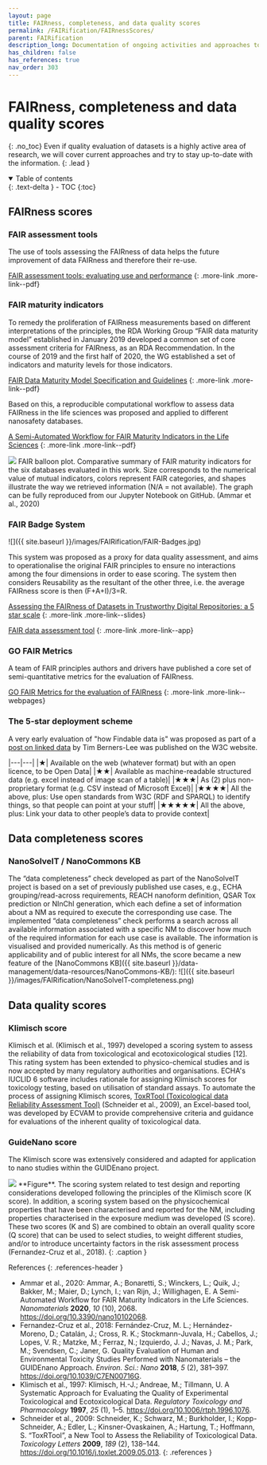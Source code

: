 ```yaml
---
layout: page
title: FAIRness, completeness, and data quality scores
permalink: /FAIRification/FAIRnessScores/
parent: FAIRification
description_long: Documentation of ongoing activities and approaches to evaluate the FAIRness and quality of datasets.
has_children: false
has_references: true
nav_order: 303
---
```


# FAIRness, completeness and data quality scores
{: .no_toc}
Even if quality evaluation of datasets is a highly active area of research, we will cover current approaches and try to stay up-to-date with the information.
{: .lead }

<details open markdown="block">
  <summary>
    Table of contents
  </summary>
  {: .text-delta }
- TOC
{:toc}
</details>

## FAIRness scores
### FAIR assessment tools
The use of tools assessing the FAIRness of data helps the future improvement of data FAIRness and therefore their re-use.

[FAIR assessment tools: evaluating use and performance](https://doi.org/10.1016/j.impact.2022.100402)
{: .more-link .more-link--pdf}

### FAIR maturity indicators
To remedy the proliferation of FAIRness measurements based on different interpretations of
the principles, the RDA Working Group “FAIR data maturity model” established in January
2019 developed a common set of core assessment criteria for FAIRness, as an RDA
Recommendation. In the course of 2019 and the first half of 2020, the WG established a set
of indicators and maturity levels for those indicators.

[FAIR Data Maturity Model Specification and Guidelines](https://www.rd-alliance.org/system/files/FAIR%20Data%20Maturity%20Model_%20specification%20and%20guidelines_v0.90.pdf)
{: .more-link .more-link--pdf}

Based on this, a reproducible computational workflow to assess data FAIRness in the life sciences was proposed and applied to different nanosafety databases. 

[A Semi-Automated Workflow for FAIR Maturity Indicators in the Life Sciences](https://doi.org/10.3390/nano10102068)
{: .more-link .more-link--pdf}

<img src="{{ site.baseurl }}/images/FAIRification/FAIR-maturity-indicators.jpg" class="image--right-large" />
FAIR balloon plot. Comparative summary of FAIR maturity indicators for the six databases evaluated in this work. Size corresponds to the numerical value of mutual indicators, colors represent FAIR categories, and shapes illustrate the way we retrieved information (N/A = not available). The graph can be fully reproduced from our Jupyter Notebook on GitHub. (Ammar et al., 2020)
<br clear="all">

### FAIR Badge System

![]({{ site.baseurl }}/images/FAIRification/FAIR-Badges.jpg)

This system was proposed as a proxy for data quality assessment, and aims to operationalise the original FAIR principles to ensure no interactions among the four dimensions in order to ease scoring. The system then considers Reusability as the resultant of the other three, i.e. the average FAIRness score is then (F+A+I)/3=R.

[Assessing the FAIRness of Datasets in Trustworthy Digital Repositories: a 5 star scale](https://indico.cern.ch/event/588219/contributions/2384979/attachments/1426152/2188462/Dillo_Doorn_-_Assessing_FAIRness_CERN_Geneva_13-03-2017-3.pdf)
{: .more-link .more-link--slides}

[FAIR data assessment tool](http://blog.ukdataservice.ac.uk/fair-data-assessment-tool/)
{: .more-link .more-link--app}

### GO FAIR Metrics
A team of FAIR principles authors and drivers have published a core set of semi-quantitative metrics for the evaluation of FAIRness.

[GO FAIR Metrics for the evaluation of FAIRness](https://www.go-fair.org/2017/12/11/metrics-evaluation-fairness/)
{: .more-link .more-link--webpages}

### The 5-star deployment scheme
A very early evaluation of "how Findable data is" was proposed as part of a [post on linked data](https://www.w3.org/DesignIssues/LinkedData.html) by Tim Berners-Lee was published on the W3C website.

|---|---|
|★| Available on the web (whatever format) but with an open licence, to be Open Data|
|★★| Available as machine-readable structured data (e.g. excel instead of image scan of a table)|
|★★★| As (2) plus non-proprietary format (e.g. CSV instead of Microsoft Excel)|
|★★★★| All the above, plus: Use open standards from W3C (RDF and SPARQL) to identify things, so that people can point at your stuff|
|★★★★★| All the above, plus: Link your data to other people’s data to provide context|

## Data completeness scores
### NanoSolveIT / NanoCommons KB
The “data completeness” check developed as part of the NanoSolveIT project is based on a set of previously published use cases, e.g., ECHA grouping/read-across requirements, REACH nanoform definition, QSAR Tox prediction or NInChI generation, which each define a set of information about a NM as required to execute the corresponding use case. The implemented “data completeness” check performs a search across all available information associated with a specific NM to discover how much of the required information for each use case is available. The information is visualised and provided numerically. As this method is of generic applicability and of public interest for all NMs, the score became a new feature of the [NanoCommons KB]({{ site.baseurl }}/data-management/data-resources/NanoCommons-KB/):
![]({{ site.baseurl }}/images/FAIRification/NanoSolveIT-completeness.png)

## Data quality scores
### Klimisch score
Klimisch et al. (Klimisch et al., 1997) developed a scoring system to assess the reliability of data from toxicological and ecotoxicological studies [12]. This rating system has been extended to physico-chemical studies and is now accepted by many regulatory authorities and organisations. ECHA's IUCLID 6 software includes rationale for assigning Klimisch scores for toxicology testing, based on utilisation of standard assays. To automate the process of assigning Klimisch scores, [ToxRTool (Toxicological data Reliability Assessment Tool)](https://publications.jrc.ec.europa.eu/repository/handle/JRC51252) (Schneider et al., 2009), an Excel-based tool, was developed by ECVAM to provide comprehensive criteria and guidance for evaluations of the inherent quality of toxicological data.

### GuideNano score
The Klimisch score was extensively considered and adapted for application to nano studies within the GUIDEnano project.

<img src="{{ site.baseurl }}/images/FAIRification/GuideNano-Scoring.png" />
**Figure**. The scoring system related to test design and reporting considerations developed following the principles of
the Klimisch score (K score). In addition, a scoring system based on the physicochemical properties that have been
characterised and reported for the NM, including properties characterised in the exposure medium was developed (S
score). These two scores (K and S) are combined to obtain an overall quality score (Q score) that can be used to select
studies, to weight different studies, and/or to introduce uncertainty factors in the risk assessment process (Fernandez-Cruz et al., 2018).
{: .caption }

References
{: .references-header }
- Ammar et al., 2020: Ammar, A.; Bonaretti, S.; Winckers, L.; Quik, J.; Bakker, M.; Maier, D.; Lynch, I.; van Rijn, J.; Willighagen, E. A Semi-Automated Workflow for FAIR Maturity Indicators in the Life Sciences. <i>Nanomaterials</i> <b>2020</b>, <i>10</i> (10), 2068. <a href="https://doi.org/10.3390/nano10102068">https://doi.org/10.3390/nano10102068</a>.
- Fernandez-Cruz et al., 2018: Fernández-Cruz, M. L.; Hernández-Moreno, D.; Catalán, J.; Cross, R. K.; Stockmann-Juvala, H.; Cabellos, J.; Lopes, V. R.; Matzke, M.; Ferraz, N.; Izquierdo, J. J.; Navas, J. M.; Park, M.; Svendsen, C.; Janer, G. Quality Evaluation of Human and Environmental Toxicity Studies Performed with Nanomaterials – the GUIDEnano Approach. <i>Environ. Sci.: Nano</i> <b>2018</b>, <i>5</i> (2), 381–397. <a href="https://doi.org/10.1039/C7EN00716G">https://doi.org/10.1039/C7EN00716G</a>.
- Klimisch et al., 1997: Klimisch, H.-J.; Andreae, M.; Tillmann, U. A Systematic Approach for Evaluating the Quality of Experimental Toxicological and Ecotoxicological Data. <i>Regulatory Toxicology and Pharmacology</i> <b>1997</b>, <i>25</i> (1), 1–5. <a href="https://doi.org/10.1006/rtph.1996.1076">https://doi.org/10.1006/rtph.1996.1076</a>.
- Schneider et al., 2009: Schneider, K.; Schwarz, M.; Burkholder, I.; Kopp-Schneider, A.; Edler, L.; Kinsner-Ovaskainen, A.; Hartung, T.; Hoffmann, S. “ToxRTool”, a New Tool to Assess the Reliability of Toxicological Data. <i>Toxicology Letters</i> <b>2009</b>, <i>189</i> (2), 138–144. <a href="https://doi.org/10.1016/j.toxlet.2009.05.013">https://doi.org/10.1016/j.toxlet.2009.05.013</a>.
{: .references }
